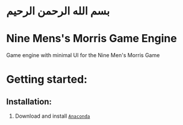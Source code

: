 # بسم الله الرحمن الرحيم

# Nine Mens's Morris Game Engine

Game engine with minimal UI for the Nine Men's Morris Game

# Getting started:

## Installation:

1. Download and install [`Anaconda`](https://www.anaconda.com/download/success)
